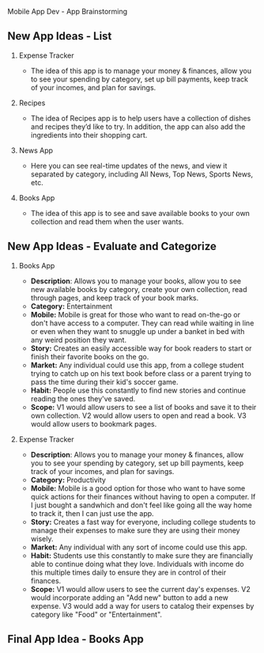 Mobile App Dev - App Brainstorming 

## New App Ideas - List
1. Expense Tracker
   - The idea of this app is to manage your money & finances, allow you to see your spending by category, set up bill payments, keep track of your incomes, and plan for savings.

2. Recipes
   - The idea of Recipes app is to help users have a collection of dishes and recipes they’d like to try. In addition, the app can also add the ingredients into their shopping cart. 
3. News App
   - Here you can see real-time updates of the news, and view it separated by category, including All News, Top News, Sports News, etc.
4. Books App
   - The idea of this app is to see and save available books to your own collection and read them when the user wants. 


## New App Ideas - Evaluate and Categorize
1. Books App
   - **Description**: Allows you to manage your books, allow you to see new available books by category, create your own collection, read through pages, and keep track of your book marks.
   - **Category:** Entertainment
   - **Mobile:** Mobile is great for those who want to read on-the-go or don't have access to a computer. They can read while waiting in line or even when they want to snuggle up under a banket in bed with any weird position they want.
   - **Story:** Creates an easily accessible way for book readers to start or finish their favorite books on the go.
   - **Market:** Any individual could use this app, from a college student trying to catch up on his text book before class or a parent trying to pass the time during their kid's soccer game.
   - **Habit:** People use this constantly to find new stories and continue reading the ones they've saved.
   - **Scope:** V1 would allow users to see a list of books and save it to their own collection. V2 would allow users to open and read a book. V3 would allow users to bookmark pages. 

1. Expense Tracker
   - **Description**: Allows you to manage your money & finances, allow you to see your spending by category, set up bill payments, keep track of your incomes, and plan for savings.
   - **Category:** Productivity
   - **Mobile:** Mobile is a good option for those who want to have some quick actions for their finances without having to open a computer. If I just bought a sandwhich and don't feel like going all the way home to track it, then I can just use the app.
   - **Story:** Creates a fast way for everyone, including college students to manage their expenses to make sure they are using their money wisely.
   - **Market:** Any individual with any sort of income could use this app. 
   - **Habit:** Students use this constantly to make sure they are financially able to continue doing what they love. Individuals with income do this multiple times daily to ensure they are in control of their finances.
   - **Scope:** V1 would allow users to see the current day's expenses. V2 would incorporate adding an "Add new" button to add a new expense. V3 would add a way for users to catalog their expenses by category like "Food" or "Entertainment".

## Final App Idea - Books App



